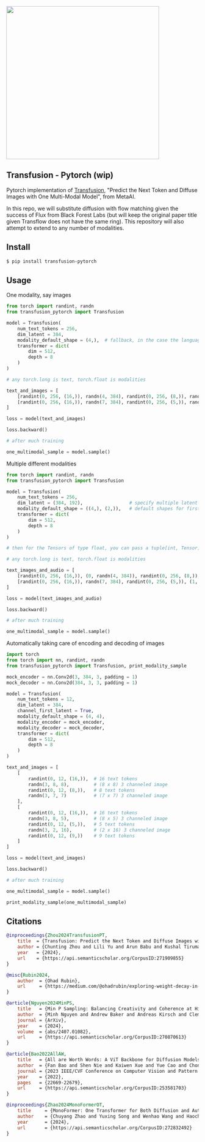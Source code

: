 <img src="./transfusion.png" width="400px"></img>

## Transfusion - Pytorch (wip)

Pytorch implementation of [Transfusion](https://www.arxiv.org/abs/2408.11039), "Predict the Next Token and Diffuse Images with One Multi-Modal Model", from MetaAI.

In this repo, we will substitute diffusion with flow matching given the success of Flux from Black Forest Labs (but will keep the original paper title given Transflow does not have the same ring). This repository will also attempt to extend to any number of modalities.

## Install

```bash
$ pip install transfusion-pytorch
```

## Usage

One modality, say images

```python
from torch import randint, randn
from transfusion_pytorch import Transfusion

model = Transfusion(
    num_text_tokens = 256,
    dim_latent = 384,
    modality_default_shape = (4,),  # fallback, in the case the language model did not produce a valid modality shape
    transformer = dict(
        dim = 512,
        depth = 8
    )
)

# any torch.long is text, torch.float is modalities

text_and_images = [
    [randint(0, 256, (16,)), randn(4, 384), randint(0, 256, (8,)), randn(6, 384)],
    [randint(0, 256, (16,)), randn(7, 384), randint(0, 256, (5,)), randn(2, 384), randint(0, 256, (9,))]
]

loss = model(text_and_images)

loss.backward()

# after much training

one_multimodal_sample = model.sample()
```

Multiple different modalities

```python
from torch import randint, randn
from transfusion_pytorch import Transfusion

model = Transfusion(
    num_text_tokens = 256,
    dim_latent = (384, 192),                 # specify multiple latent dimensions
    modality_default_shape = ((4,), (2,)),   # default shapes for first and second modality
    transformer = dict(
        dim = 512,
        depth = 8
    )
)

# then for the Tensors of type float, you can pass a tuple[int, Tensor] and specify the modality index in the first position

# any torch.long is text, torch.float is modalities

text_images_and_audio = [
    [randint(0, 256, (16,)), (0, randn(4, 384)), randint(0, 256, (8,)), (1, randn(6, 192))],
    [randint(0, 256, (16,)), randn(7, 384), randint(0, 256, (5,)), (1, randn(2, 192)), randint(0, 256, (9,))]
]

loss = model(text_images_and_audio)

loss.backward()

# after much training

one_multimodal_sample = model.sample()
```

Automatically taking care of encoding and decoding of images

```python
import torch
from torch import nn, randint, randn
from transfusion_pytorch import Transfusion, print_modality_sample

mock_encoder = nn.Conv2d(3, 384, 3, padding = 1)
mock_decoder = nn.Conv2d(384, 3, 3, padding = 1)

model = Transfusion(
    num_text_tokens = 12,
    dim_latent = 384,
    channel_first_latent = True,
    modality_default_shape = (4, 4),
    modality_encoder = mock_encoder,
    modality_decoder = mock_decoder,
    transformer = dict(
        dim = 512,
        depth = 8
    )
)

text_and_images = [
    [
        randint(0, 12, (16,)),  # 16 text tokens
        randn(3, 8, 8),         # (8 x 8) 3 channeled image
        randint(0, 12, (8,)),   # 8 text tokens
        randn(3, 7, 7)          # (7 x 7) 3 channeled image
    ],
    [
        randint(0, 12, (16,)),  # 16 text tokens
        randn(3, 8, 5),         # (8 x 5) 3 channeled image
        randint(0, 12, (5,)),   # 5 text tokens
        randn(3, 2, 16),        # (2 x 16) 3 channeled image
        randint(0, 12, (9,))    # 9 text tokens
    ]
]

loss = model(text_and_images)

loss.backward()

# after much training

one_multimodal_sample = model.sample()

print_modality_sample(one_multimodal_sample)
```

## Citations

```bibtex
@inproceedings{Zhou2024TransfusionPT,
    title  = {Transfusion: Predict the Next Token and Diffuse Images with One Multi-Modal Model},
    author = {Chunting Zhou and Lili Yu and Arun Babu and Kushal Tirumala and Michihiro Yasunaga and Leonid Shamis and Jacob Kahn and Xuezhe Ma and Luke Zettlemoyer and Omer Levy},
    year   = {2024},
    url    = {https://api.semanticscholar.org/CorpusID:271909855}
}
```

```bibtex
@misc{Rubin2024,
    author  = {Ohad Rubin},
    url     = {https://medium.com/@ohadrubin/exploring-weight-decay-in-layer-normalization-challenges-and-a-reparameterization-solution-ad4d12c24950}
}
```

```bibtex
@article{Nguyen2024MinPS,
    title   = {Min P Sampling: Balancing Creativity and Coherence at High Temperature},
    author  = {Minh Nguyen and Andrew Baker and Andreas Kirsch and Clement Neo},
    journal = {ArXiv},
    year    = {2024},
    volume  = {abs/2407.01082},
    url     = {https://api.semanticscholar.org/CorpusID:270870613}
}
```

```bibtex
@article{Bao2022AllAW,
    title   = {All are Worth Words: A ViT Backbone for Diffusion Models},
    author  = {Fan Bao and Shen Nie and Kaiwen Xue and Yue Cao and Chongxuan Li and Hang Su and Jun Zhu},
    journal = {2023 IEEE/CVF Conference on Computer Vision and Pattern Recognition (CVPR)},
    year    = {2022},
    pages   = {22669-22679},
    url     = {https://api.semanticscholar.org/CorpusID:253581703}
}
```

```bibtex
@inproceedings{Zhao2024MonoFormerOT,
    title     = {MonoFormer: One Transformer for Both Diffusion and Autoregression},
    author    = {Chuyang Zhao and Yuxing Song and Wenhao Wang and Haocheng Feng and Errui Ding and Yifan Sun and Xinyan Xiao and Jingdong Wang},
    year      = {2024},
    url       = {https://api.semanticscholar.org/CorpusID:272832492}
}
```
